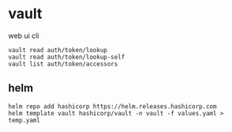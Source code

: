 # vault

web ui cli
```
vault read auth/token/lookup
vault read auth/token/lookup-self
vault list auth/token/accessors
```

## helm

```
helm repo add hashicorp https://helm.releases.hashicorp.com
helm template vault hashicorp/vault -n vault -f values.yaml > temp.yaml
```